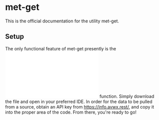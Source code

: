 # met-get
This is the official documentation for the utility met-get.

## Setup
The only functional feature of met-get presently is the ![fetch](/metget/fetch.py) function. Simply download the file and open in your preferred IDE.
In order for the data to be pulled from a source, obtain an API key from https://info.avwx.rest/, and copy it into the proper area of the code. From there, you're ready to go!
